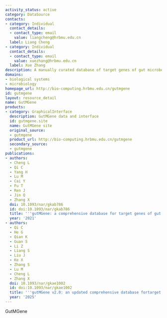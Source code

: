 ```yaml
---
activity_status: active
category: DataSource
contacts:
- category: Individual
  contact_details:
  - contact_type: email
    value: liangcheng@hrbmu.edu.cn
  label: Liang Cheng
- category: Individual
  contact_details:
  - contact_type: email
    value: xuezhang@hrbmu.edu.cn
  label: Xue Zhang
description: A manually curated database of target genes of gut microbes and microbial metabolites in humans and mice.
domains:
- biological systems
- microbiology
homepage_url: http://bio-computing.hrbmu.edu.cn/gutmgene
id: gutmgene
layout: resource_detail
name: GutMGene
products:
- category: GraphicalInterface
  description: GutMGene data and interface
  id: gutmgene.site
  name: GutMGene site
  original_source:
  - gutmgene
  product_url: http://bio-computing.hrbmu.edu.cn/gutmgene
  secondary_source:
  - gutmgene
publications:
- authors:
  - Cheng L
  - Qi C
  - Yang H
  - Lu M
  - Cai Y
  - Fu T
  - Ren J
  - Jin Q
  - Zhang X
  doi: 10.1093/nar/gkab786
  id: doi:10.1093/nar/gkab786
  title: '''gutMGene: a comprehensive database for target genes of gut microbes and microbial metabolites'''
  year: '2021'
- authors:
  - Qi C
  - He G
  - Qian K
  - Guan S
  - Li Z
  - Liang S
  - Liu J
  - Ke X
  - Zhang S
  - Lu M
  - Cheng L
  - Zhang X
  doi: 10.1093/nar/gkae1002
  id: doi:10.1093/nar/gkae1002
  title: '''gutMGene v2.0: an updated comprehensive database fortarget genes of gut microbes and microbial metabolites'''
  year: '2025'
---
```

GutMGene